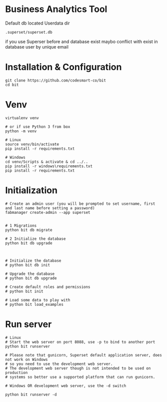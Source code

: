 # Business Analytics Tool

Default db located Userdata dir 
```
.superset/superset.db
```

if you use Superser before and database exist maybo conflict with exist in database user by unique email

# Installation & Configuration
```
git clone https://github.com/codesmart-co/bit
cd bit
```

# Venv
```
virtualenv venv

# or if use Python 3 from box 
python -m venv

# Linux 
source venv/bin/activate
pip install -r requirements.txt

# Windows
cd venv/Scripts & activate & cd ../..
pip install -r windows\requirements.txt
pip install -r requirements.txt
```

# Initialization
```
# Create an admin user (you will be prompted to set username, first and last name before setting a password)
fabmanager create-admin --app superset


# 1 Migrations
python bit db migrate

# 2 Initialize the database
python bit db upgrade



# Initialize the database
# python bit db init

# Upgrade the database
# python bit db upgrade

# Create default roles and permissions
# python bit init

# Load some data to play with
# python bit load_examples
```

# Run server
```
# Linux 
# Start the web server on port 8088, use -p to bind to another port
python bit runserver
```

```
# Please note that gunicorn, Superset default application server, does not work on Windows
# so you need to use the development web server.
# The development web server though is not intended to be used on production
# systems so better use a supported platform that can run gunicorn.
```

```
# Windows OR development web server, use the -d switch

python bit runserver -d
```
